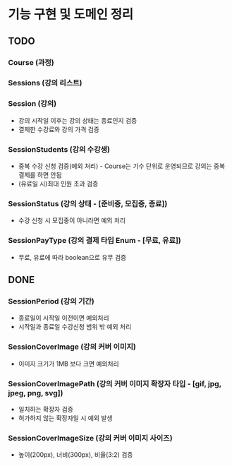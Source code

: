 # 기능 구현 및 도메인 정리


## TODO

### Course (과정)

### Sessions (강의 리스트)

### Session (강의)

- 강의 시작일 이후는 강의 상태는 종료인지 검증
- 결제한 수강료와 강의 가격 검증


### SessionStudents (강의 수강생)
- 중복 수강 신청 검증(예외 처리) - Course는 기수 단위로 운영되므로 강의는 중복 결제를 하면 안됨
- (유료일 시)최대 인원 초과 검증

### SessionStatus (강의 상태 - [준비중, 모집중, 종료])

- 수강 신청 시 모집중이 아니라면 예외 처리

### SessionPayType (강의 결제 타입 Enum - [무료, 유료])
- 무료, 유료에 따라 boolean으로 유무 검증  


## DONE


### SessionPeriod (강의 기간)
- 종료일이 시작일 이전이면 예외처리
- 시작일과 종료일 수강신청 범위 밖 예외 처리

### SessionCoverImage (강의 커버 이미지)
- 이미지 크기가 1MB 보다 크면 예외처리

### SessionCoverImagePath (강의 커버 이미지 확장자 타입 - [gif, jpg, jpeg, png, svg])

- 일치하는 확장자 검증
- 허가하지 않는 확장자일 시 예외 발생 

### SessionCoverImageSize (강의 커버 이미지 사이즈)

- 높이(200px), 너비(300px), 비율(3:2) 검증

